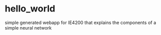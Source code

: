 # hello_world
simple generated webapp for IE4200 that explains the components of a simple neural network
